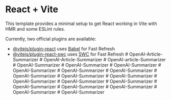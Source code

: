 # React + Vite

This template provides a minimal setup to get React working in Vite with HMR and some ESLint rules.

Currently, two official plugins are available:

- [@vitejs/plugin-react](https://github.com/vitejs/vite-plugin-react/blob/main/packages/plugin-react/README.md) uses [Babel](https://babeljs.io/) for Fast Refresh
- [@vitejs/plugin-react-swc](https://github.com/vitejs/vite-plugin-react-swc) uses [SWC](https://swc.rs/) for Fast Refresh
#   O p e n A I - A r t i c l e - S u m m a r i z e r  
 #   O p e n A I - A r t i c l e - S u m m a r i z e r  
 #   O p e n A I - a r t i c l e - S u m m a r i z e r  
 #   O p e n A I - S u m m a r i z e r  
 #   O p e n A I - S u m m a r i z e r  
 #   O p e n A I - S u m m a r i z e r  
 #   O p e n A I - S u m m a r i z e r  
 #   O p e n A I - S u m m a r i z e r  
 #   O p e n A I - S u m m a r i z e r  
 #   O p e n A I - S u m m a r i z e r  
 #   O p e n A I - S u m m a r i z e r  
 #   O p e n A I - S u m m a r i z e r  
 #   O p e n A I - S u m m a r i z e r  
 #   O p e n A I - S u m m a r i z e r  
 #   O p e n A I - S u m m a r i z e r  
 #   O p e n A I - S u m m a r i z e r  
 #   O p e n A I - S u m m a r i z e r  
 #   O p e n A I - S u m m a r i z e r  
 #   O p e n A I - S u m m a r i z e r  
 #   O p e n A I - S u m m a r i z e r  
 